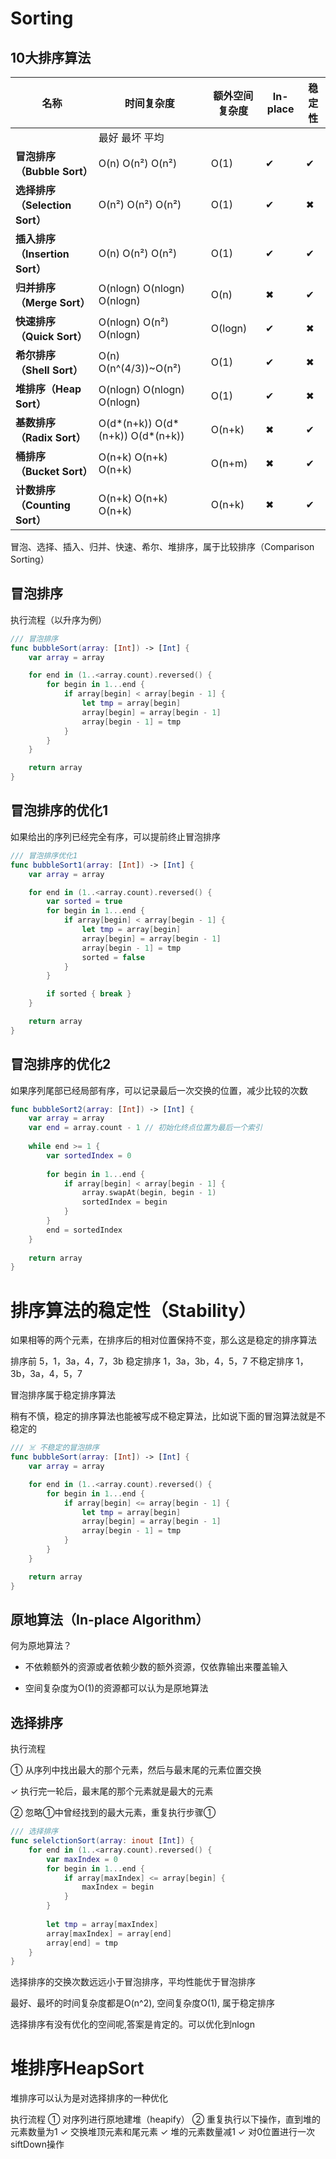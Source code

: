 # Sorting

## 10大排序算法

| 名称                           | 时间复杂度                             | 额外空间复杂度 | In-place | 稳定性 |
| ------------------------------ | -------------------------------------- | -------------- | -------- | ------ |
|                                | 最好     最坏     平均                 |                |          |        |
| **冒泡排序（Bubble Sort）**    | O(n)    O(n²)    O(n²)                 | O(1)           | ✔        | ✔      |
| **选择排序（Selection Sort）** | O(n²)    O(n²)    O(n²)                | O(1)           | ✔        | ✖      |
| **插入排序（Insertion Sort）** | O(n)    O(n²)    O(n²)                 | O(1)           | ✔        | ✔      |
| **归并排序（Merge Sort）**     | O(nlogn)    O(nlogn)    O(nlogn)       | O(n)           | ✖        | ✔      |
| **快速排序（Quick Sort）**     | O(nlogn)    O(n²)    O(nlogn)          | O(logn)        | ✔        | ✖      |
| **希尔排序（Shell Sort）**     | O(n)    O(n^(4/3))~O(n²)               | O(1)           | ✔        | ✖      |
| **堆排序（Heap Sort）**        | O(nlogn)    O(nlogn)    O(nlogn)       | O(1)           | ✔        | ✖      |
| **基数排序（Radix Sort）**     | O(d*(n+k))    O(d*(n+k))    O(d*(n+k)) | O(n+k)         | ✖        | ✔      |
| **桶排序（Bucket Sort）**      | O(n+k)    O(n+k)    O(n+k)             | O(n+m)         | ✖        | ✔      |
| **计数排序（Counting Sort）**  | O(n+k)    O(n+k)    O(n+k)             | O(n+k)         | ✖        | ✔      |

冒泡、选择、插入、归并、快速、希尔、堆排序，属于比较排序（Comparison Sorting）

## 冒泡排序

执行流程（以升序为例）

```Swift
/// 冒泡排序
func bubbleSort(array: [Int]) -> [Int] {
    var array = array

    for end in (1..<array.count).reversed() {
        for begin in 1...end {
            if array[begin] < array[begin - 1] {
                let tmp = array[begin]
                array[begin] = array[begin - 1]
                array[begin - 1] = tmp
            }
        }
    }

    return array
}
```

## 冒泡排序的优化1
如果给出的序列已经完全有序，可以提前终止冒泡排序

```Swift
/// 冒泡排序优化1
func bubbleSort1(array: [Int]) -> [Int] {
    var array = array

    for end in (1..<array.count).reversed() {
        var sorted = true
        for begin in 1...end {
            if array[begin] < array[begin - 1] {
                let tmp = array[begin]
                array[begin] = array[begin - 1]
                array[begin - 1] = tmp
                sorted = false
            }
        }

        if sorted { break }
    }

    return array
}
```
## 冒泡排序的优化2

如果序列尾部已经局部有序，可以记录最后一次交换的位置，减少比较的次数

```Swift
func bubbleSort2(array: [Int]) -> [Int] {
    var array = array
    var end = array.count - 1 // 初始化终点位置为最后一个索引
    
    while end >= 1 {
        var sortedIndex = 0
        
        for begin in 1...end {
            if array[begin] < array[begin - 1] {
                array.swapAt(begin, begin - 1)
                sortedIndex = begin
            }
        }
        end = sortedIndex
    }
    
    return array
}

```

# 排序算法的稳定性（Stability）

如果相等的两个元素，在排序后的相对位置保持不变，那么这是稳定的排序算法

排序前 5，1，3a，4，7，3b
稳定排序 1，3a，3b，4，5，7
不稳定排序 1，3b，3a，4，5，7 

冒泡排序属于稳定排序算法

稍有不慎，稳定的排序算法也能被写成不稳定算法，比如说下面的冒泡算法就是不稳定的

```Swift
/// ☠️ 不稳定的冒泡排序
func bubbleSort(array: [Int]) -> [Int] {
    var array = array

    for end in (1..<array.count).reversed() {
        for begin in 1...end {
            if array[begin] <= array[begin - 1] {
                let tmp = array[begin]
                array[begin] = array[begin - 1]
                array[begin - 1] = tmp
            }
        }
    }

    return array
}
```

## 原地算法（In-place Algorithm）

何为原地算法？
- 不依赖额外的资源或者依赖少数的额外资源，仅依靠输出来覆盖输入

- 空间复杂度为O(1)的资源都可以认为是原地算法


## 选择排序

执行流程

① 从序列中找出最大的那个元素，然后与最末尾的元素位置交换

✓ 执行完一轮后，最末尾的那个元素就是最大的元素

② 忽略①中曾经找到的最大元素，重复执行步骤①

```Swift
/// 选择排序
func selelctionSort(array: inout [Int]) {
    for end in (1..<array.count).reversed() {
        var maxIndex = 0
        for begin in 1...end {
            if array[maxIndex] <= array[begin] {
                maxIndex = begin
            }
        }
        
        let tmp = array[maxIndex]
        array[maxIndex] = array[end]
        array[end] = tmp
    }
}
```

选择排序的交换次数远远小于冒泡排序，平均性能优于冒泡排序

最好、最坏的时间复杂度都是O(n^2), 空间复杂度O(1), 属于稳定排序

选择排序有没有优化的空间呢,答案是肯定的。可以优化到nlogn

# 堆排序HeapSort

堆排序可以认为是对选择排序的一种优化

执行流程
① 对序列进行原地建堆（heapify） 
② 重复执行以下操作，直到堆的元素数量为1
✓ 交换堆顶元素和尾元素
✓ 堆的元素数量减1
✓ 对0位置进行一次siftDown操作
